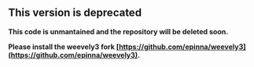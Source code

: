 ## This version is deprecated

**This code is unmantained and the repository will be deleted soon.**

**Please install the weevely3 fork [https://github.com/epinna/weevely3](https://github.com/epinna/weevely3).**
